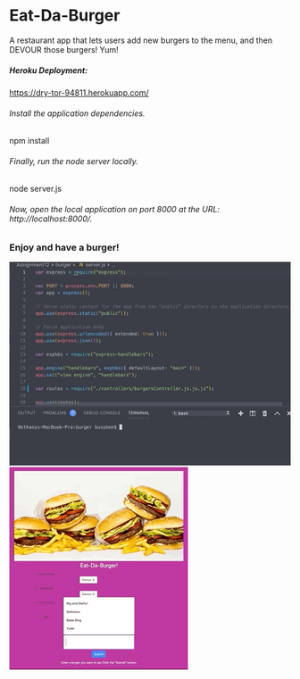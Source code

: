 # Eat-Da-Burger
A restaurant app that lets users add new burgers to the menu, and then DEVOUR those burgers! Yum!

##### Heroku Deployment:
https://dry-tor-94811.herokuapp.com/

###### Install the application dependencies.

npm install

###### Finally, run the node server locally.

node server.js

###### Now, open the local application on port 8000 at the URL: http://localhost:8000/.

### Enjoy and have a burger!


![](command_line.gif)
![](burgerApp.gif)
